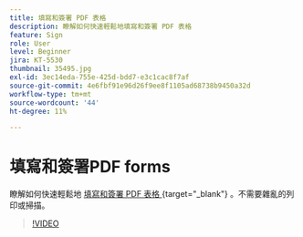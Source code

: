 ```yaml
---
title: 填寫和簽署 PDF 表格
description: 瞭解如何快速輕鬆地填寫和簽署 PDF 表格
feature: Sign
role: User
level: Beginner
jira: KT-5530
thumbnail: 35495.jpg
exl-id: 3ec14eda-755e-425d-bdd7-e3c1cac8f7af
source-git-commit: 4e6fbf91e96d26f9ee8f1105ad68738b9450a32d
workflow-type: tm+mt
source-wordcount: '44'
ht-degree: 11%

---
```


# 填寫和簽署PDF forms

瞭解如何快速輕鬆地 [ 填寫和簽署 PDF 表格 ](https://www.adobe.com/tw/acrobat/online/sign-pdf.html) {target="_blank"} 。不需要雜亂的列印或掃描。

>[!VIDEO](https://video.tv.adobe.com/v/35495?quality=12&learn=on&hidetitle=true)
